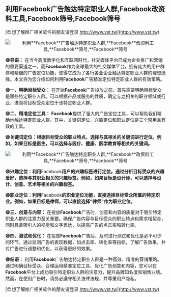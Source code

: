 ## **利用**Facebook**广告触达特定职业人群,**Facebook**改资料工具,**Facebook**筛号,**Facebook**筛号**

[😍想了解推广相关软件的朋友请登录 http://www.vst.tw](http://www.vst.tw)

 <center><img src="https://vst.tw/MP4/tuiguang/png/7.png" alt="利用**Facebook**广告触达特定职业人群,**Facebook**改资料工具,**Facebook**筛号,**Facebook**筛号"></center>

**😄导语：**
在当今高度数字化和互联网时代，社交媒体平台已成为企业推广和营销的重要渠道之一。而**Facebook**作为全球最大的社交媒体平台，拥有庞大的用户群体和精细的广告定位功能，使得它成为了各行各业企业触达特定职业人群的理想选择。本文将为您介绍如何利用**Facebook**广告精准定位特定职业人群的有效策略。

**😄一、明确目标受众：**
在开始**Facebook**广告投放之前，首先需要明确目标受众是哪些特定职业人群。可以根据产品或服务的性质，确定与之相关的职业领域或行业，进而将目标受众定位于该特定职业人群。

**😄二、精准定位工具：**
**Facebook**提供了强大的广告定位工具，可以帮助我们精确地触达特定职业人群。其中，关键词定位、兴趣定位和职业定位是三个常用且有效的工具。

**😄关键词定位：根据目标受众的职业特点，选择与其相关的关键词进行定位。例如，如果目标是医生，可以选择与医疗、健康、医学教育等相关的关键词。**

 <center><img src="https://vst.tw/MP4/tuiguang/png/6.png" alt="利用**Facebook**广告触达特定职业人群,**Facebook**改资料工具,**Facebook**筛号,**Facebook**筛号"></center>

**😄兴趣定位：利用**Facebook**用户的兴趣标签进行定位。通过分析目标受众的兴趣爱好，选择与其职业相关的兴趣标签。例如，如果目标是设计师，可以选择与设计、创意、艺术等相关的兴趣标签。**

**😄职业定位：利用**Facebook**的职业定位功能，直接选择目标受众所属的特定职业。例如，如果目标是律师，可以直接选择"律师"作为职业定位。**

**😄三、创意与内容：**
在投放**Facebook**广告时，创意和内容的质量对于吸引特定职业人群的注意力至关重要。确保广告内容与目标受众的职业特点和需求相契合，同时具备吸引人的视觉和文字表达，以提高广告的点击率和转化率。

**😄四、测试和优化：**
在投放**Facebook**广告后，及时进行测试和优化是必不可少的环节。通过监测广告的表现数据，如点击率、转化率等指标，了解广告效果，并对广告进行调整和优化，以获得更好的效果。

**😄结语：**
利用**Facebook**广告触达特定职业人群是一种高效、精准的营销策略。通过明确目标受众、合理运用精准定位工具、优化广告创意和内容，您可以在**Facebook**平台上成功吸引特定职业人群的注意力，提升品牌知名度和销售业绩。然而，在使用广告时，请务必遵守相关法律法规，并尊重用户隐私。

[😍想了解推广相关软件的朋友请登录 http://www.vst.tw](http://www.vst.tw)



